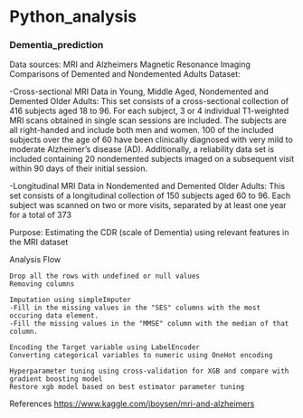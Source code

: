 # Python_analysis
### Dementia_prediction
Data sources: MRI and Alzheimers Magnetic Resonance Imaging Comparisons of Demented and Nondemented Adults
Dataset: 

-Cross-sectional MRI Data in Young, Middle Aged, Nondemented and Demented Older Adults: 
This set consists of a cross-sectional collection of 416 subjects aged 18 to 96. 
For each subject, 3 or 4 individual T1-weighted MRI scans obtained in single scan sessions are included. The subjects are all right-handed and include both men and women.
100 of the included subjects over the age of 60 have been clinically diagnosed with very mild to moderate Alzheimer’s disease (AD). 
Additionally, a reliability data set is included containing 20 nondemented subjects imaged on a subsequent visit within 90 days of their initial session.

-Longitudinal MRI Data in Nondemented and Demented Older Adults: 
This set consists of a longitudinal collection of 150 subjects aged 60 to 96.
Each subject was scanned on two or more visits, separated by at least one year for a total of 373

Purpose: Estimating the CDR (scale of Dementia) using relevant features in the MRI dataset

Analysis Flow 
``` 
Drop all the rows with undefined or null values
Removing columns

Imputation using simpleImputer
-Fill in the missing values in the "SES" columns with the most occuring data element.
-Fill the missing values in the "MMSE" column with the median of that column.

Encoding the Target variable using LabelEncoder
Converting categorical variables to numeric using OneHot encoding

Hyperparameter tuning using cross-validation for XGB and compare with gradient boosting model 
Restore xgb model based on best estimator parameter tuning
```

References
https://www.kaggle.com/jboysen/mri-and-alzheimers
